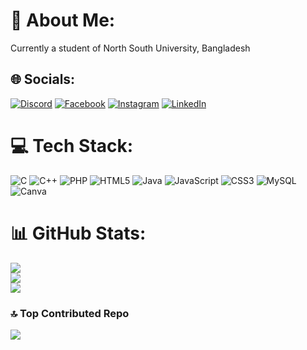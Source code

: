 # 💫 About Me:
Currently a student of North South University, Bangladesh  

## 🌐 Socials:
[![Discord](https://img.shields.io/badge/Discord-%237289DA.svg?logo=discord&logoColor=white)](https://discord.gg/kharap) [![Facebook](https://img.shields.io/badge/Facebook-%231877F2.svg?logo=Facebook&logoColor=white)](https://facebook.com/xoikot) [![Instagram](https://img.shields.io/badge/Instagram-%23E4405F.svg?logo=Instagram&logoColor=white)](https://instagram.com/panicked_demon_) [![LinkedIn](https://img.shields.io/badge/LinkedIn-%230077B5.svg?logo=linkedin&logoColor=white)](https://linkedin.com/in/kazi-abdullah-al-hasnaine-106958297/)  
# 💻 Tech Stack:
![C](https://img.shields.io/badge/c-%2300599C.svg?style=for-the-badge&logo=c&logoColor=white) ![C++](https://img.shields.io/badge/c++-%2300599C.svg?style=for-the-badge&logo=c%2B%2B&logoColor=white) ![PHP](https://img.shields.io/badge/php-%23777BB4.svg?style=for-the-badge&logo=php&logoColor=white) ![HTML5](https://img.shields.io/badge/html5-%23E34F26.svg?style=for-the-badge&logo=html5&logoColor=white) ![Java](https://img.shields.io/badge/java-%23ED8B00.svg?style=for-the-badge&logo=openjdk&logoColor=white) ![JavaScript](https://img.shields.io/badge/javascript-%23323330.svg?style=for-the-badge&logo=javascript&logoColor=%23F7DF1E) ![CSS3](https://img.shields.io/badge/css3-%231572B6.svg?style=for-the-badge&logo=css3&logoColor=white) ![MySQL](https://img.shields.io/badge/mysql-4479A1.svg?style=for-the-badge&logo=mysql&logoColor=white) ![Canva](https://img.shields.io/badge/Canva-%2300C4CC.svg?style=for-the-badge&logo=Canva&logoColor=white)  


# 📊 GitHub Stats:


![](https://github-readme-stats.vercel.app/api?username=hasnaine2000&theme=dark&hide_border=false&include_all_commits=true&count_private=false)<br/>
![](https://github-readme-streak-stats.herokuapp.com/?user=hasnaine2000&theme=dark&hide_border=false)<br/>
![](https://github-readme-stats.vercel.app/api/top-langs/?username=hasnaine2000&theme=dark&hide_border=false&include_all_commits=true&count_private=false&layout=compact)

### 🔝 Top Contributed Repo
![](https://github-contributor-stats.vercel.app/api?username=hasnaine2000&limit=5&theme=dark&combine_all_yearly_contributions=true)

<!-- Proudly created with GPRM ( https://gprm.itsvg.in ) -->
